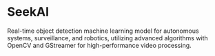 # SeekAI
Real-time object detection machine learning model for autonomous systems, surveillance, and robotics, utilizing advanced algorithms with OpenCV and GStreamer for high-performance video processing.
